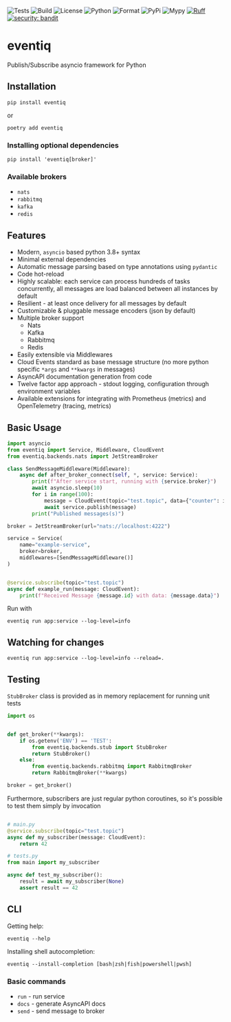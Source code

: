 ![Tests](https://github.com/asynq-io/eventiq/workflows/Tests/badge.svg)
![Build](https://github.com/asynq-io/eventiq/workflows/Publish/badge.svg)
![License](https://img.shields.io/github/license/asynq-io/eventiq)
![Python](https://img.shields.io/pypi/pyversions/eventiq)
![Format](https://img.shields.io/pypi/format/eventiq)
![PyPi](https://img.shields.io/pypi/v/eventiq)
![Mypy](https://img.shields.io/badge/mypy-checked-blue)
[![Ruff](https://img.shields.io/endpoint?url=https://raw.githubusercontent.com/charliermarsh/ruff/main/assets/badge/v1.json)](https://github.com/charliermarsh/ruff)
[![security: bandit](https://img.shields.io/badge/security-bandit-yellow.svg)](https://github.com/PyCQA/bandit)

# eventiq

Publish/Subscribe asyncio framework for Python

## Installation
```shell
pip install eventiq
```
or
```shell
poetry add eventiq
```

### Installing optional dependencies

```shell
pip install 'eventiq[broker]'
```

### Available brokers

- `nats`
- `rabbitmq`
- `kafka`
- `redis`

## Features

- Modern, `asyncio` based python 3.8+ syntax
- Minimal external dependencies
- Automatic message parsing based on type annotations using `pydantic`
- Code hot-reload
- Highly scalable: each service can process hundreds of tasks concurrently,
    all messages are load balanced between all instances by default
- Resilient - at least once delivery for all messages by default
- Customizable & pluggable message encoders (json by default)
- Multiple broker support
    - Nats
    - Kafka
    - Rabbitmq
    - Redis
- Easily extensible via Middlewares
- Cloud Events standard as base message structure (no more python specific `*args` and `**kwargs` in messages)
- AsyncAPI documentation generation from code
- Twelve factor app approach - stdout logging, configuration through environment variables
- Available extensions for integrating with Prometheus (metrics) and OpenTelemetry (tracing, metrics)

## Basic Usage

```Python
import asyncio
from eventiq import Service, Middleware, CloudEvent
from eventiq.backends.nats import JetStreamBroker

class SendMessageMiddleware(Middleware):
    async def after_broker_connect(self, *, service: Service):
        print(f"After service start, running with {service.broker}")
        await asyncio.sleep(10)
        for i in range(100):
            message = CloudEvent(topic="test.topic", data={"counter": i})
            await service.publish(message)
        print("Published messages(s)")

broker = JetStreamBroker(url="nats://localhost:4222")

service = Service(
    name="example-service",
    broker=broker,
    middlewares=[SendMessageMiddleware()]
)


@service.subscribe(topic="test.topic")
async def example_run(message: CloudEvent):
    print(f"Received Message {message.id} with data: {message.data}")
```

Run with

```shell
eventiq run app:service --log-level=info
```


## Watching for changes

```shell
eventiq run app:service --log-level=info --reload=.
```

## Testing

`StubBroker` class is provided as in memory replacement for running unit tests

```python
import os


def get_broker(**kwargs):
    if os.getenv('ENV') == 'TEST':
        from eventiq.backends.stub import StubBroker
        return StubBroker()
    else:
        from eventiq.backends.rabbitmq import RabbitmqBroker
        return RabbitmqBroker(**kwargs)

broker = get_broker()

```

Furthermore, subscribers are just regular python coroutines, so it's possible to test them simply by invocation

```python

# main.py
@service.subscribe(topic="test.topic")
async def my_subscriber(message: CloudEvent):
    return 42

# tests.py
from main import my_subscriber

async def test_my_subscriber():
    result = await my_subscriber(None)
    assert result == 42

```

## CLI

Getting help:
```shell
eventiq --help
```

Installing shell autocompletion:
```shell
eventiq --install-completion [bash|zsh|fish|powershell|pwsh]
```

### Basic commands

- `run` - run service
- `docs` - generate AsyncAPI docs
- `send` - send message to broker
